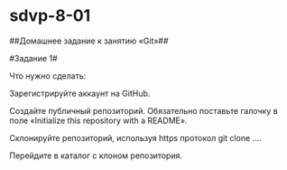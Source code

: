 # sdvp-8-01
##Домашнее задание к занятию «Git»##

#Задание 1#

Что нужно сделать:

Зарегистрируйте аккаунт на GitHub.

Создайте публичный репозиторий. Обязательно поставьте галочку в поле «Initialize this repository with a README».

Склонируйте репозиторий, используя https протокол git clone ....

Перейдите в каталог с клоном репозитория.

